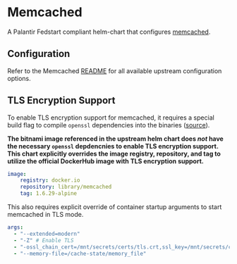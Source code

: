 # Memcached

A Palantir Fedstart compliant helm-chart that configures [memcached](https://github.com/memcached/memcached).

## Configuration

Refer to the Memcached [README](https://github.com/bitnami/charts/blob/main/bitnami/memcached/README.md) for all available upstream configuration options.

## TLS Encryption Support

To enable TLS encryption support for memcached, it requires a special build flag to compile `openssl` dependencies into the binaries ([source](https://github.com/memcached/memcached/wiki/TLS)).

**The bitnami image referenced in the upstream helm chart does *not* have the necessary `openssl` depdencnies to enable TLS encryption support. This chart explicitly overrides the image registry, repository, and tag to utilize the official DockerHub image with TLS encryption support.**

```yaml
image:
    registry: docker.io
    repository: library/memcached
    tag: 1.6.29-alpine
```

This also requires explicit override of container startup arguments to start memcached in TLS mode.

```yaml
args:
  - "--extended=modern"
  - "-Z" # Enable TLS
  - "-ossl_chain_cert=/mnt/secrets/certs/tls.crt,ssl_key=/mnt/secrets/certs/tls.key,ssl_ca_cert=/mnt/secrets/certs/ca.crt,ssl_verify_mode=0"
  - "--memory-file=/cache-state/memory_file"
```
